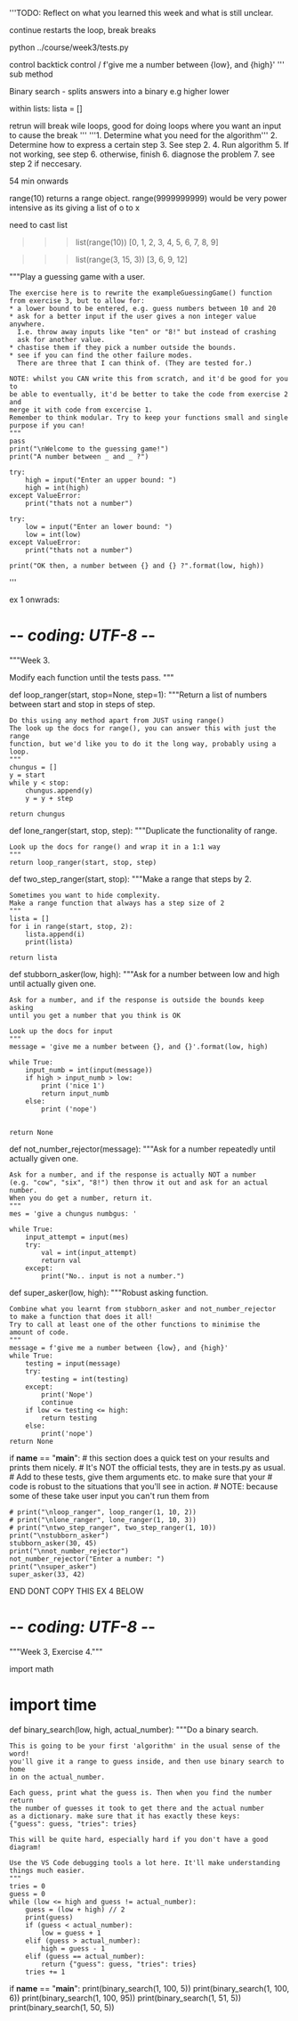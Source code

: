 '''TODO: Reflect on what you learned this week and what is still unclear.

continue restarts the loop, break breaks

python ../course/week3/tests.py

control backtick
control /
f'give me a number between {low}, and {high}' ''' sub method

Binary search
    - splits answers into a binary e.g higher lower

within lists:
lista = []

retrun will break wile loops, good for doing loops where you want an input to cause the break 
'''
'''1. Determine what you need for the algorithm'''
2. Determine how to express a certain step
3. See step 2.
4. Run algorithm
5. If not working, see step 6. otherwise, finish
6. diagnose the problem
7. see step 2 if neccesary.

54 min onwards

range(10) returns a range object.
range(9999999999) would be very power intensive as its giving a list of o to x

need to cast list
>>> list(range(10))
[0, 1, 2, 3, 4, 5, 6, 7, 8, 9]

>>> list(range(3, 15, 3))
[3, 6, 9, 12]


 """Play a guessing game with a user.

    The exercise here is to rewrite the exampleGuessingGame() function
    from exercise 3, but to allow for:
    * a lower bound to be entered, e.g. guess numbers between 10 and 20
    * ask for a better input if the user gives a non integer value anywhere.
      I.e. throw away inputs like "ten" or "8!" but instead of crashing
      ask for another value.
    * chastise them if they pick a number outside the bounds.
    * see if you can find the other failure modes.
      There are three that I can think of. (They are tested for.)

    NOTE: whilst you CAN write this from scratch, and it'd be good for you to
    be able to eventually, it'd be better to take the code from exercise 2 and
    merge it with code from excercise 1.
    Remember to think modular. Try to keep your functions small and single
    purpose if you can!
    """
    pass
    print("\nWelcome to the guessing game!")
    print("A number between _ and _ ?")
    
    try:
        high = input("Enter an upper bound: ")
        high = int(high)
    except ValueError:
        print("thats not a number")

    try:
        low = input("Enter an lower bound: ")
        low = int(low)
    except ValueError:
        print("thats not a number")
    
    print("OK then, a number between {} and {} ?".format(low, high))
'''




ex 1 onwrads:

# -*- coding: UTF-8 -*-
"""Week 3.

Modify each function until the tests pass.
"""


def loop_ranger(start, stop=None, step=1):
    """Return a list of numbers between start and stop in steps of step.

    Do this using any method apart from JUST using range()
    The look up the docs for range(), you can answer this with just the range 
    function, but we'd like you to do it the long way, probably using a loop.
    """
    chungus = []
    y = start
    while y < stop:
        chungus.append(y)
        y = y + step

    return chungus


def lone_ranger(start, stop, step):
    """Duplicate the functionality of range.

    Look up the docs for range() and wrap it in a 1:1 way
    """
    return loop_ranger(start, stop, step)


def two_step_ranger(start, stop):
    """Make a range that steps by 2.

    Sometimes you want to hide complexity.
    Make a range function that always has a step size of 2
    """
    lista = []
    for i in range(start, stop, 2):
        lista.append(i)
        print(lista)

    return lista


def stubborn_asker(low, high):
    """Ask for a number between low and high until actually given one.

    Ask for a number, and if the response is outside the bounds keep asking
    until you get a number that you think is OK

    Look up the docs for input
    """
    message = 'give me a number between {}, and {}'.format(low, high)
    
    while True: 
        input_numb = int(input(message))
        if high > input_numb > low:
            print ('nice 1')
            return input_numb 
        else:
            print ('nope')

        
    return None



def not_number_rejector(message):
    """Ask for a number repeatedly until actually given one.

    Ask for a number, and if the response is actually NOT a number 
    (e.g. "cow", "six", "8!") then throw it out and ask for an actual number.
    When you do get a number, return it.
    """
    mes = 'give a chungus numbgus: '
    
    while True:
        input_attempt = input(mes)
        try:
            val = int(input_attempt)
            return val
        except:
            print("No.. input is not a number.")
    


def super_asker(low, high):
    """Robust asking function.

    Combine what you learnt from stubborn_asker and not_number_rejector
    to make a function that does it all!
    Try to call at least one of the other functions to minimise the
    amount of code.
    """
    message = f'give me a number between {low}, and {high}'
    while True:
        testing = input(message)
        try:
            testing = int(testing)
        except:
            print('Nope')
            continue
        if low <= testing <= high:
            return testing
        else:
            print('nope')
    return None





if __name__ == "__main__":
    # this section does a quick test on your results and prints them nicely.
    # It's NOT the official tests, they are in tests.py as usual.
    # Add to these tests, give them arguments etc. to make sure that your
    # code is robust to the situations that you'll see in action.
    # NOTE: because some of these take user input you can't run them from

    # print("\nloop_ranger", loop_ranger(1, 10, 2))
    # print("\nlone_ranger", lone_ranger(1, 10, 3))
    # print("\ntwo_step_ranger", two_step_ranger(1, 10))
    print("\nstubborn_asker")
    stubborn_asker(30, 45)
    print("\nnot_number_rejector")
    not_number_rejector("Enter a number: ")
    print("\nsuper_asker")
    super_asker(33, 42)

END DONT COPY THIS EX 4 BELOW

# -*- coding: UTF-8 -*-
"""Week 3, Exercise 4."""


import math
# import time


def binary_search(low, high, actual_number):
    """Do a binary search.

    This is going to be your first 'algorithm' in the usual sense of the word!
    you'll give it a range to guess inside, and then use binary search to home
    in on the actual_number.
    
    Each guess, print what the guess is. Then when you find the number return
    the number of guesses it took to get there and the actual number
    as a dictionary. make sure that it has exactly these keys:
    {"guess": guess, "tries": tries}
    
    This will be quite hard, especially hard if you don't have a good diagram!
    
    Use the VS Code debugging tools a lot here. It'll make understanding 
    things much easier.
    """
    tries = 0
    guess = 0
    while (low <= high and guess != actual_number):
        guess = (low + high) // 2
        print(guess)
        if (guess < actual_number):
            low = guess + 1
        elif (guess > actual_number):
            high = guess - 1
        elif (guess == actual_number):
            return {"guess": guess, "tries": tries}
        tries += 1
    


if __name__ == "__main__":
    print(binary_search(1, 100, 5))
    print(binary_search(1, 100, 6))
    print(binary_search(1, 100, 95))
    print(binary_search(1, 51, 5))
    print(binary_search(1, 50, 5))

